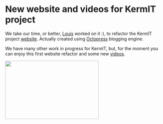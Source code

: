# New website and videos for KermIT project

We take our time, or better, <a href="https://twitter.com/#!/LouisCoilliot">Louis</a> worked on it :), to refactor the KermIT project <a href="http://www.kermit.fr">website</a>. Actually created using <a href="http://octopress.org/">Octopress</a> blogging engine.

We have many other work in progress for KermIT, but, for the moment you can enjoy this first website refactor and some new <a href="http://www.youtube.com/playlist?list=PLE6AD5E02BB4B773D&amp;feature=plcp">videos</a>.

<a href="https://res.cloudinary.com/blog-mornati-net/image/upload/v1391641343/Schermata-05-2456079-alle-22_00_37_gupwfb.png"><img class="aligncenter size-medium wp-image-487" title="Schermata 05-2456079 alle 22.00.37" src="https://res.cloudinary.com/blog-mornati-net/image/upload/h_187,w_300/v1391641343/Schermata-05-2456079-alle-22_00_37_gupwfb.png" alt="" width="300" height="187" /></a>